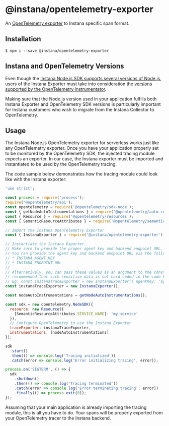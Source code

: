 # @instana/opentelemetry-exporter

An [OpenTelemetry exporter](https://opentelemetry.io/docs/js/exporters/) to Instana specific span format.

## Installation

    $ npm i --save @instana/opentelemetry-exporter

## Instana and OpenTelemetry Versions

Even though the [Instana Node.js SDK supports several versions of Node.js](https://www.ibm.com/docs/en/instana-observability/current?topic=nodejs-support-information#supported-nodejs-versions),
users of the Instana Exporter must take into consideration the
[versions supported by the OpenTelemetry instrumentator](https://github.com/open-telemetry/opentelemetry-js#supported-runtimes).

Making sure that the Node.js version used in your application fulfills both Instana Exporter and OpenTelemetry SDK versions
is particularly important for Instana customers who wish to migrate from the Instana Collector to OpenTelemetry.

## Usage

The Instana Node.js OpenTelemetry exporter for serverless works just like any OpenTelemetry exporter.
Once you have your application properly set to be monitored by the OpenTelemetry SDK, the injected tracing module
expects an exporter. In our case, the Instana exporter must be imported and instantiated to be used by the
OpenTelemetry tracing.

The code sample below demonstrates how the tracing module could look like with the Instana exporter:

```javascript
'use strict';

const process = require('process');
require('@opentelemetry/api');
const opentelemetry = require('@opentelemetry/sdk-node');
const { getNodeAutoInstrumentations } = require('@opentelemetry/auto-instrumentations-node');
const { Resource } = require('@opentelemetry/resources');
const { SemanticResourceAttributes } = require('@opentelemetry/semantic-conventions');

// Import the Instana OpenTelemetry Exporter
const { InstanaExporter } = require('@instana/opentelemetry-exporter');

// Instantiate the Instana Exporter.
// Make sure to provide the proper agent key and backend endpoint URL.
// You can provide the agent key and backend endpoint URL via the following environment variables:
// * INSTANA_AGENT_KEY
// * INSTANA_ENDPOINT_URL
//
// Alternatively, you can pass these values as an argument to the constructor (see below), although it is strongly
// recommended that such sensitive data is not hard coded in the code base.
// Eg: const instanaTraceExporter = new InstanaExporter({ agentKey: 'agent_key', endpointUrl: 'endpoint_url' });
const instanaTraceExporter = new InstanaExporter();

const nodeAutoInstrumentations = getNodeAutoInstrumentations();

const sdk = new opentelemetry.NodeSDK({
  resource: new Resource({
    [SemanticResourceAttributes.SERVICE_NAME]: 'my-service'
  }),
  // Configure OpenTelemetry to use the Instana Exporter
  traceExporter: instanaTraceExporter,
  instrumentations: [nodeAutoInstrumentations]
});

sdk
  .start()
  .then(() => console.log('Tracing initialized'))
  .catch(error => console.log('Error initializing tracing', error));

process.on('SIGTERM', () => {
  sdk
    .shutdown()
    .then(() => console.log('Tracing terminated'))
    .catch(error => console.log('Error terminating tracing', error))
    .finally(() => process.exit(0));
});
```
Assuming that your main application is already importing the tracing module, this is all you have to do.
Your spans will be properly exported from your OpenTelemetry tracer to the Instana backend.
